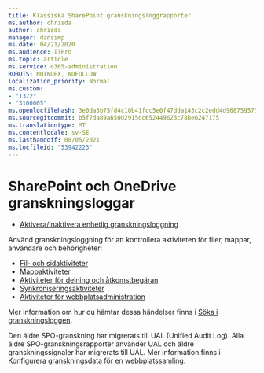 ```yaml
---
title: Klassiska SharePoint granskningsloggrapporter
ms.author: chrisda
author: chrisda
manager: dansimp
ms.date: 04/21/2020
ms.audience: ITPro
ms.topic: article
ms.service: o365-administration
ROBOTS: NOINDEX, NOFOLLOW
localization_priority: Normal
ms.custom:
- "1372"
- "3100005"
ms.openlocfilehash: 3e0da3b75fd4c10b41fcc5e0f47dda143c2c2edd4d9687595759c1fa2b4804eb
ms.sourcegitcommit: b5f7da89a650d2915dc652449623c78be6247175
ms.translationtype: MT
ms.contentlocale: sv-SE
ms.lasthandoff: 08/05/2021
ms.locfileid: "53942223"
---
```

# <a name="sharepoint-and-onedrive-audit-logs"></a>SharePoint och OneDrive granskningsloggar

* [Aktivera/inaktivera enhetlig granskningsloggning](https://docs.microsoft.com/microsoft-365/compliance/turn-audit-log-search-on-or-off) 

Använd granskningsloggning för att kontrollera aktiviteten för filer, mappar, användare och behörigheter:

* [Fil- och sidaktiviteter](https://docs.microsoft.com/microsoft-365/compliance/search-the-audit-log-in-security-and-compliance)
* [Mappaktiviteter](https://docs.microsoft.com/microsoft-365/compliance/search-the-audit-log-in-security-and-compliance#folder-activities)
* [Aktiviteter för delning och åtkomstbegäran](https://docs.microsoft.com/microsoft-365/compliance/search-the-audit-log-in-security-and-compliance#sharing-and-access-request-activities)
* [Synkroniseringsaktiviteter](https://docs.microsoft.com/microsoft-365/compliance/search-the-audit-log-in-security-and-compliance#synchronization-activities)
* [Aktiviteter för webbplatsadministration](https://docs.microsoft.com/microsoft-365/compliance/search-the-audit-log-in-security-and-compliance#site-administration-activities)

Mer information om hur du hämtar dessa händelser finns i [Söka i granskningsloggen](https://docs.microsoft.com/microsoft-365/compliance/search-the-audit-log-in-security-and-compliance#search-the-audit-log).

Den äldre SPO-granskning har migrerats till UAL (Unified Audit Log). Alla äldre SPO-granskningsrapporter använder UAL och äldre granskningssignaler har migrerats till UAL. Mer information finns i Konfigurera [granskningsdata för en webbplatssamling](https://support.office.com/article/Configure-audit-settings-for-a-site-collection-A9920C97-38C0-44F2-8BCB-4CF1E2AE22D2).
